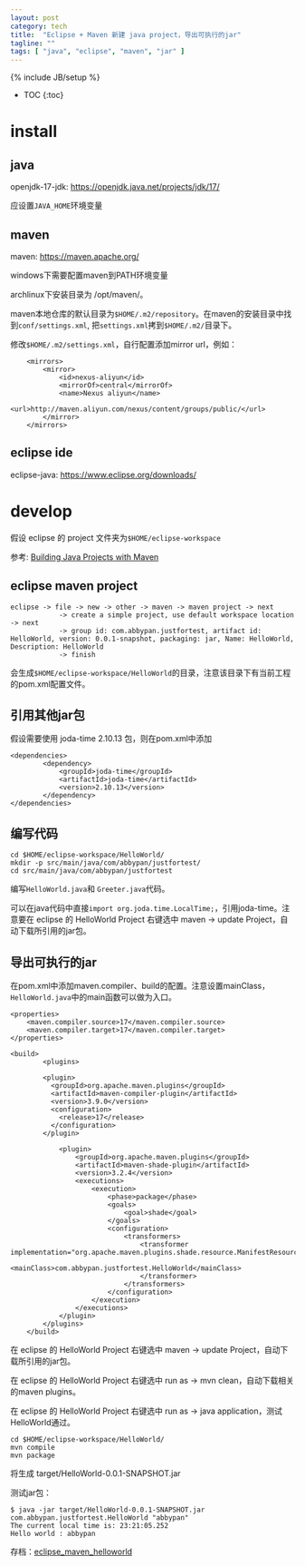 ```yaml
---
layout: post
category: tech
title:  "Eclipse + Maven 新建 java project，导出可执行的jar"
tagline: ""
tags: [ "java", "eclipse", "maven", "jar" ] 
---
```

{% include JB/setup %}

* TOC
{:toc}

# install

## java 

openjdk-17-jdk: https://openjdk.java.net/projects/jdk/17/

应设置`JAVA_HOME`环境变量

## maven

maven: https://maven.apache.org/

windows下需要配置maven到PATH环境变量

archlinux下安装目录为 /opt/maven/。

maven本地仓库的默认目录为`$HOME/.m2/repository`。在maven的安装目录中找到`conf/settings.xml`, 把`settings.xml`拷到`$HOME/.m2/`目录下。

修改`$HOME/.m2/settings.xml`，自行配置添加mirror url，例如：

        <mirrors>
            <mirror>
                <id>nexus-aliyun</id>
                <mirrorOf>central</mirrorOf>
                <name>Nexus aliyun</name>
                <url>http://maven.aliyun.com/nexus/content/groups/public/</url>
            </mirror>
        </mirrors>


## eclipse ide

eclipse-java: https://www.eclipse.org/downloads/

# develop

假设 eclipse 的 project 文件夹为`$HOME/eclipse-workspace`

参考: [Building Java Projects with Maven](https://spring.io/guides/gs/maven/)

## eclipse maven project

    eclipse -> file -> new -> other -> maven -> maven project -> next 
                -> create a simple project, use default workspace location -> next
                -> group id: com.abbypan.justfortest, artifact id: HelloWorld, version: 0.0.1-snapshot, packaging: jar, Name: HelloWorld, Description: HelloWorld
                -> finish

会生成`$HOME/eclipse-workspace/HelloWorld`的目录，注意该目录下有当前工程的pom.xml配置文件。

## 引用其他jar包

假设需要使用 joda-time 2.10.13 包，则在pom.xml中添加

    <dependencies>
            <dependency>
                <groupId>joda-time</groupId>
                <artifactId>joda-time</artifactId>
                <version>2.10.13</version>
            </dependency>
    </dependencies>

## 编写代码

    cd $HOME/eclipse-workspace/HelloWorld/
    mkdir -p src/main/java/com/abbypan/justfortest/
    cd src/main/java/com/abbypan/justfortest

编写`HelloWorld.java`和 `Greeter.java`代码。

可以在java代码中直接`import org.joda.time.LocalTime;`，引用joda-time。注意要在 eclipse 的 HelloWorld Project 右键选中 maven -> update Project，自动下载所引用的jar包。


## 导出可执行的jar

在pom.xml中添加maven.compiler、build的配置。注意设置mainClass，`HelloWorld.java`中的main函数可以做为入口。

    <properties>
        <maven.compiler.source>17</maven.compiler.source>
        <maven.compiler.target>17</maven.compiler.target>
    </properties>

    <build>
            <plugins>

            <plugin>
              <groupId>org.apache.maven.plugins</groupId>
              <artifactId>maven-compiler-plugin</artifactId>
              <version>3.9.0</version>
              <configuration>
                <release>17</release>
              </configuration>
            </plugin>

                <plugin>
                    <groupId>org.apache.maven.plugins</groupId>
                    <artifactId>maven-shade-plugin</artifactId>
                    <version>3.2.4</version>
                    <executions>
                        <execution>
                            <phase>package</phase>
                            <goals>
                                <goal>shade</goal>
                            </goals>
                            <configuration>
                                <transformers>
                                    <transformer implementation="org.apache.maven.plugins.shade.resource.ManifestResourceTransformer">
                                        <mainClass>com.abbypan.justfortest.HelloWorld</mainClass>
                                    </transformer>
                                </transformers>
                            </configuration>
                        </execution>
                    </executions>
                </plugin>
            </plugins>
        </build>


在 eclipse 的 HelloWorld Project 右键选中 maven -> update Project，自动下载所引用的jar包。

在 eclipse 的 HelloWorld Project 右键选中 run as -> mvn clean，自动下载相关的maven plugins。

在 eclipse 的 HelloWorld Project 右键选中 run as -> java application，测试HelloWorld通过。


    cd $HOME/eclipse-workspace/HelloWorld/
    mvn compile
    mvn package

将生成 target/HelloWorld-0.0.1-SNAPSHOT.jar

测试jar包：

    $ java -jar target/HelloWorld-0.0.1-SNAPSHOT.jar com.abbypan.justfortest.HelloWorld "abbypan"
    The current local time is: 23:21:05.252
    Hello world : abbypan


存档：[eclipse_maven_helloworld](https://github.com/abbypan/eclipse_maven_helloworld)
